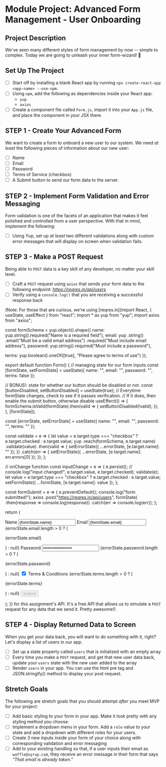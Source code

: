 # Module Project: Advanced Form Management - User Onboarding
## Project Description

We've seen many different styles of form management by now -- simple to complex. Today we are going to unleash your inner form-wizard! 🧙

## Set Up The Project

- [ ] Start off by installing a blank React app by running `npx create-react-app <app-name> --use-npm`.
- [ ] Using `npm`, add the following as dependencies inside your React app:
  - `yup`
  - `axios`
- [ ] Create a component file called `Form.js`, import it into your `App.js` file, and place the component in your JSX there.

## STEP 1 - Create Your Advanced Form

We want to create a form to onboard a new user to our system. We need _at least_ the following pieces of information about our new user:

- [ ] Name
- [ ] Email
- [ ] Password
- [ ] Terms of Service (checkbox)
- [ ] A Submit button to send our form data to the server.

## STEP 2 - Implement Form Validation and Error Messaging

Form validation is one of the facets of an application that makes it feel polished and controlled from a user perspective. With that in mind, implement the following:

- [ ] Using Yup, set up _at least_ two different validations along with custom error messages that will display on screen when validation fails.

## STEP 3 - Make a POST Request

Being able to `POST` data is a key skill of any developer, no matter your skill level.

- [ ] Craft a `POST` request using `axios` that sends your form data to the following endpoint: _https://reqres.in/api/users_
- [ ] Verify using a `console.log()` that you are receiving a successful response back

(Note: For those that are curious, we're using [reqres.in](import React, { useState, useEffect } from "react";
import * as yup from "yup";
import axios from "axios";

const formSchema = yup.object().shape({
  name: yup.string().required("Name is a required field"),
  email: yup
    .string()
    .email("Must be a valid email address")
    .required("Must include email address"),
  password: yup.string().required("Must include a password"),

  terms: yup.boolean().oneOf([true], "Please agree to terms of use")
});

export default function Form() {
  // managing state for our form inputs
  const [formState, setFormState] = useState({
    name: "",
    email: "",
    password: "",
    terms: false
  });

  // BONUS!: state for whether our button should be disabled or not.
  const [buttonDisabled, setButtonDisabled] = useState(true);
  // Everytime formState changes, check to see if it passes verification.
  // If it does, then enable the submit button, otherwise disable
  useEffect(() => {
    formSchema.isValid(formState).then(valid => {
      setButtonDisabled(!valid);
    });
  }, [formState]);

  const [errorState, setErrorState] = useState({
    name: "",
    email: "",
    password: "",
    terms: ""
  });

  const validate = e => {
    let value =
      e.target.type === "checkbox" ? e.target.checked : e.target.value;
    yup
      .reach(formSchema, e.target.name)
      .validate(value)
      .then(valid => {
        setErrorState({
          ...errorState,
          [e.target.name]: ""
        });
      })
      .catch(err => {
        setErrorState({
          ...errorState,
          [e.target.name]: err.errors[0]
        });
      });
  };

  // onChange function
  const inputChange = e => {
    e.persist();
    // console.log("input changed!", e.target.value, e.target.checked);
    validate(e);
    let value =
      e.target.type === "checkbox" ? e.target.checked : e.target.value;
    setFormState({ ...formState, [e.target.name]: value });
  };

  const formSubmit = e => {
    e.preventDefault();
    console.log("form submitted!");
    axios
      .post("https://reqres.in/api/users", formState)
      .then(response => console.log(response))
      .catch(err => console.log(err));
  };

  return (
    <form onSubmit={formSubmit}>
      <label htmlFor="name">
        Name
        <input
          type="text"
          name="name"
          id="name"
          value={formState.name}
          onChange={inputChange}
        />
      </label>
      <label htmlFor="email">
        Email
        <input
          type="email"
          name="email"
          id="email"
          value={formState.email}
          onChange={inputChange}
        />
        {errorState.email.length > 0 ? (
          <p className="error">{errorState.email}</p>
        ) : null}
      </label>
      <label htmlFor="password">
        Password
        <input
          type="password"
          name="password"
          id="password"
          value={formState.password}
          onChange={inputChange}
        />
        {errorState.password.length > 0 ? (
          <p className="error">{errorState.password}</p>
        ) : null}
      </label>
      <label htmlFor="terms">
        <input
          type="checkbox"
          id="terms"
          name="terms"
          checked={formState.terms}
          onChange={inputChange}
        />
        Terms & Conditions
        {errorState.terms.length > 0 ? (
          <p className="error">{errorState.terms}</p>
        ) : null}
      </label>
      <button disabled={buttonDisabled}>Submit</button>
    </form>
  );
}) for this assignment's API. It's a free API that allows us to simulate a `POST` request for any data that we send it. Pretty awesome!)

## STEP 4 - Display Returned Data to Screen

When you get your data back, you will want to do something with it, right? Let's display a list of users in our app.

- [ ] Set up a state property called `users` that is initialized with an empty array
- [ ] Every time you make a `POST` request, and get that new user data back, update your `users` state with the new user added to the array
- [ ] Render `users` in your app. You can use the html pre tag and JSON.stringify() method to display your post request.

## Stretch Goals

The following are stretch goals that you should attempt _after_ you meet MVP for your project:

- [ ] Add basic styling to your form in your app. Make it look pretty with any styling method you choose.
- [ ] Implement a dropdown menu in your form. Add a `role` value to your state and add a dropdown with different roles for your users.
- [ ] Create 3 new inputs inside your form of your choice along with corresponding validation and error messaging
- [ ] Add to your existing handling so that, if a user inputs their email as `waffle@syrup.com`, they receive an error message in their form that says _"That email is already taken."_
